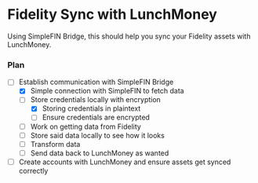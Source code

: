 # Fidelity Sync with LunchMoney

Using SimpleFIN Bridge, this should help you sync your Fidelity assets with LunchMoney.

### Plan
- [ ] Establish communication with SimpleFIN Bridge
  - [x] Simple connection with SimpleFIN to fetch data
  - [ ] Store credentials locally with encryption
    - [x] Storing credentials in plaintext
    - [ ] Ensure credentials are encrypted
  - [ ] Work on getting data from Fidelity
  - [ ] Store said data locally to see how it looks
  - [ ] Transform data
  - [ ] Send data back to LunchMoney as wanted
- [ ] Create accounts with LunchMoney and ensure assets get synced correctly
